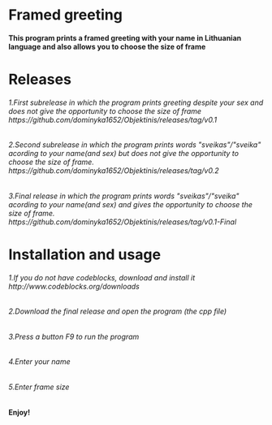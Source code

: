 <h1> Framed greeting </h1>

<h4> This program prints a framed greeting with your name in Lithuanian language and also allows you to choose the size of frame </h4>

<h1> Releases </h1>
  <h6>1.First subrelease in which the program prints greeting despite your sex and does not give the opportunity to choose the size of frame https://github.com/dominyka1652/Objektinis/releases/tag/v0.1 </h6>
  <h6>2.Second subrelease in which the program prints words "sveikas"/"sveika" acording to your name(and sex) but does not give the opportunity to choose the size of frame. https://github.com/dominyka1652/Objektinis/releases/tag/v0.2 </h6>
  <h6>3.Final release in which the program prints words "sveikas"/"sveika" acording to your name(and sex) and gives the opportunity to choose the size of frame. https://github.com/dominyka1652/Objektinis/releases/tag/v0.1-Final</h6>
  
  <h1> Installation and usage </h1>
  <h6> 1.If you do not have codeblocks, download and install it http://www.codeblocks.org/downloads </h6>
  <h6> 2.Download the final release and open the program (the cpp file) </h6>
  <h6> 3.Press a button F9 to run the program </h6>
  <h6> 4.Enter your name </h6>
  <h6> 5.Enter frame size </h6>
  
  <h4> Enjoy! </h4>
